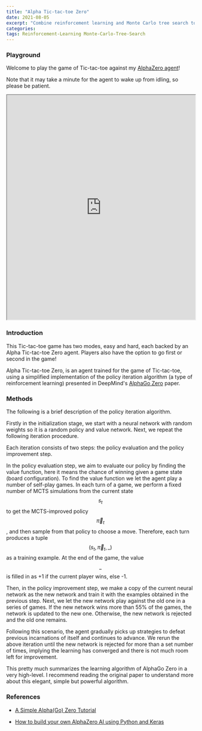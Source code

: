 ```yaml
---
title: "Alpha Tic-tac-toe Zero"
date: 2021-08-05
excerpt: "Combine reinforcement learning and Monte Carlo tree search together, which is amazing!"
categories:
tags: Reinforcement-Learning Monte-Carlo-Tree-Search
---
```


### Playground

Welcome to play the game of Tic-tac-toe against my [AlphaZero agent](https://github.com/Te-YuanLiu/alpha-zero)!

Note that it may take a minute for the agent to wake up from idling, so please be patient.

<iframe src="https://teyuanliu.github.io/tic-tac-toe/" title="Tic-tac-toe Game" height="600px" width="100%"></iframe>

### Introduction

This Tic-tac-toe game has two modes, easy and hard, each backed by an Alpha Tic-tac-toe Zero agent. Players also have the option to go first or second in the game!

Alpha Tic-tac-toe Zero, is an agent trained for the game of Tic-tac-toe, using a simplified implementation of the policy iteration algorithm (a type of reinforcement learning) presented in DeepMind's [AlphaGo
Zero](https://deepmind.com/blog/article/alphago-zero-starting-scratch) paper.

### Methods

The following is a brief description of the policy iteration algorithm.

Firstly in the initialization stage, we start with a neural network with random weights so it is a random policy and value network. Next, we repeat the following iteration procedure.

Each iteration consists of two steps: the policy evaluation and the policy improvement step.

In the policy evaluation step, we aim to evaluate our policy by finding the value function, here it means the chance of winning given a game state (board configuration). To find the value function we let the agent play a number of self-play games. In each turn of a game, we perform a fixed number of MCTS simulations from the current state $$s_t$$ to get the MCTS-improved policy $$\vec \pi_t$$, and then sample from that policy to choose a move. Therefore, each turn produces a tuple $$(s_t, \vec \pi_t, \_)$$ as a training example. At the end of the game, the value $$\_$$ is filled in as +1 if the current player wins, else -1.

Then, in the policy improvement step, we make a copy of the current neural network as the new network and train it with the examples obtained in the previous step. Next, we let the new network play against the old one in a series of games. If the new network wins more than 55% of the games, the network is updated to the new one. Otherwise, the new network is rejected and the old one remains.

Following this scenario, the agent gradually picks up strategies to defeat previous incarnations of itself and continues to advance. We rerun the above iteration until the new network is rejected for more than a set number of times, implying the learning has converged and there is not much room left for improvement.

This pretty much summarizes the learning algorithm of AlphaGo Zero in a very high-level. I recommend reading the original paper to understand more about this elegant, simple but powerful algorithm.

### References

- [A Simple Alpha(Go) Zero Tutorial](https://web.stanford.edu/~surag/posts/alphazero.html)

- [How to build your own AlphaZero AI using Python and Keras](https://medium.com/applied-data-science/how-to-build-your-own-alphazero-ai-using-python-and-keras-7f664945c188)
